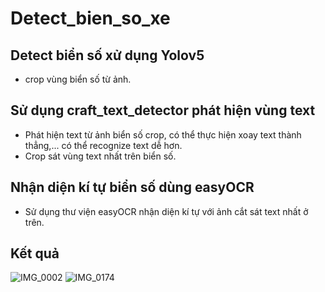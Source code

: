 # Detect_bien_so_xe

## Detect biển số xử dụng Yolov5
- crop vùng biển số từ ảnh.

## Sử dụng craft_text_detector phát hiện vùng text
- Phát hiện text từ ảnh biển số crop, có thể thực hiện xoay text thành thẳng,... có thể recognize text dễ hơn.
- Crop sát vùng text nhất trên biển số.

## Nhận diện kí tự biển số dùng easyOCR
- Sử dụng thư viện easyOCR nhận diện kí tự với ảnh cắt sát text nhất ở trên.

## Kết quả
![IMG_0002](https://user-images.githubusercontent.com/77164495/167564194-ab7a6a30-5d9a-40d5-935f-e4136ed67e9c.jpg)
![IMG_0174](https://user-images.githubusercontent.com/77164495/167564529-d35c1c6e-1ec3-4937-92fb-a01ea2d6e312.jpg)
